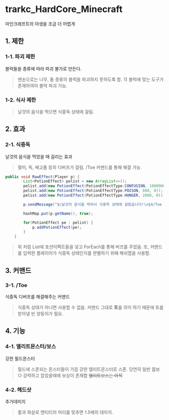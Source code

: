 # trarkc_HardCore_Minecraft
마인크래프트의 야생을 조금 더 어렵게



## 1. 제한 

### 1-1. 파괴 제한
블럭들을 종류에 따라 파괴 불가로 만든다.
> 맨손으로는 나무, 돌 종류의 블럭을 파괴하지 못하도록 함.
> 각 블럭에 맞는 도구가 존재하여야 블럭 파괴 가능.

### 1-2. 식사 제한
> 날것의 음식을 먹으면 식중독 상태에 걸림.


## 2. 효과

### 2-1. 식중독
날것의 음식을 먹었을 때 걸리는 효과
> 멀미, 독, 배고픔 등의 디버프가 걸림.
> /Toe 커맨드를 통해 해결 가능.
```java
public void RawEffect(Player p) {
        List<PotionEffect> pelist = new ArrayList<>();
        pelist.add(new PotionEffect(PotionEffectType.CONFUSION, 1000000, 1));
        pelist.add(new PotionEffect(PotionEffectType.POISON, 600, 0));
        pelist.add(new PotionEffect(PotionEffectType.HUNGER, 2000, 0));

        p.sendMessage("§c날것의 음식을 먹어서 식중독 상태에 걸렸습니다!\n§4/Toe 를 이용하여 위 문제를 해결하세요!");

        hashMap.put(p.getName(), true);

        for(PotionEffect pe : pelist) {
            p.addPotionEffect(pe);
        }
    }
```
> 위 처럼 List에 포션이펙트들을 넣고 ForEach를 통해 버프를 주었음.
> 또, 커맨드를 입력한 플레이어가 식중독 상태인지를 판별하기 위해 해쉬맵을 사용함.

## 3. 커맨드

### 3-1. /Toe
식중독 디버프를 해결해주는 커맨드
> 식중독 상태가 아니면 사용할 수 없음.
> 커맨드 그대로 **토**를 의미 하기 때문에 토를 받아낼 빈 양동이가 필요.

## 4. 기능

### 4-1. 엘리트몬스터/보스
강한 필드몬스터
> 필드에 스폰되는 몬스터들이 가끔 강한 엘리트몬스터로 스폰.
> 당연히 일반 몹보다 강력하고 잡았을때에 보상이 존재함
~~엘리트보스는 아직~~

### 4-2. 헤드샷
추가데미지
> 활과 화살로 엔티티의 머리를 맞추면 1.5배의 데미지.


